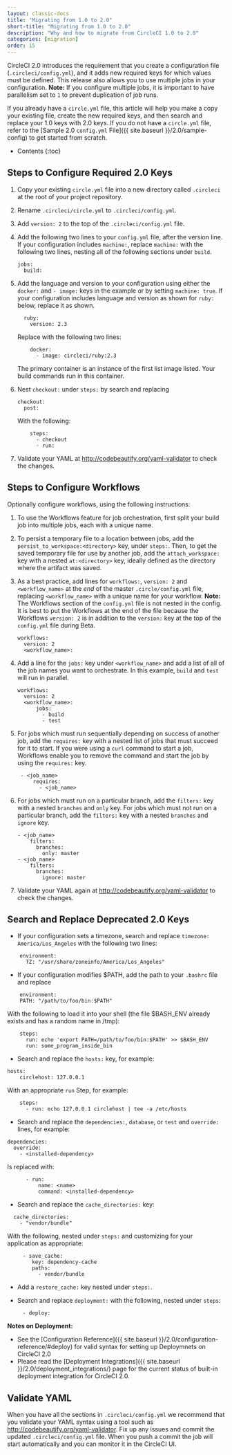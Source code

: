 ```yaml
---
layout: classic-docs
title: "Migrating from 1.0 to 2.0"
short-title: "Migrating from 1.0 to 2.0"
description: "Why and how to migrate from CircleCI 1.0 to 2.0"
categories: [migration]
order: 15
---
```


CircleCI 2.0 introduces the requirement that you create a configuration file (`.circleci/config.yml`), and it adds new required keys for which values must be defined. This release also allows you to use multiple jobs in your configuration. **Note:** If you configure multiple jobs, it is important to have parallelism set to `1` to prevent duplication of job runs.

If you already have a `circle.yml` file, this article will help you make a copy your existing file, create the new required keys, and then search and replace your 1.0 keys with 2.0 keys. If you do not have a `circle.yml` file, refer to the [Sample 2.0 `config.yml` File]({{ site.baseurl }}/2.0/sample-config) to get started from scratch.

* Contents
{:toc}

## Steps to Configure Required 2.0 Keys

1. Copy your existing `circle.yml` file into a new directory called `.circleci` at the root of your project repository.

2. Rename `.circleci/circle.yml` to `.circleci/config.yml`.

3. Add `version: 2` to the top of the `.circleci/config.yml` file.

4. Add the following two lines to your `config.yml` file, after the version line. If your configuration includes `machine:`, replace `machine:` with the following two lines, nesting all of the following sections under `build`.
     ```
     jobs:
       build:
     ```
5. Add the language and version to your configuration using either the `docker:` and `- image:` keys in the example or by setting `machine: true`. If your configuration includes language and version as shown for `ruby:` below, replace it as shown.
     ```
       ruby:
         version: 2.3
     ```
     Replace with the following two lines:
     ```
         docker:
           - image: circleci/ruby:2.3
     ```
     The primary container is an instance of the first list image listed. Your build commands run in this container.
6. Nest `checkout:` under `steps:` by search and replacing
     ```
     checkout:
       post:
     ```
     With the following:
     ```
         steps:
           - checkout
           - run:
     ```
7. Validate your YAML at <http://codebeautify.org/yaml-validator> to check the changes. 

## Steps to Configure Workflows

Optionally configure workflows, using the following instructions:

1. To use the Workflows feature for job orchestration, first split your build job into multiple jobs, each with a unique name.

2. To persist a temporary file to a location between jobs, add the `persist_to_workspace:<directory>` key, under `steps:`. Then, to get the saved temporary file for use by another job, add the `attach_workspace:` key with a nested `at:<directory>` key, ideally defined as the directory where the artifact was saved.
 
3. As a best practice, add lines for `workflows:`, `version: 2` and `<workflow_name>` at the *end* of the master `.circle/config.yml` file, replacing `<workflow_name>` with a unique name for your workflow. **Note:** The Workflows section of the `config.yml` file is not nested in the config. It is best to put the Workflows at the end of the file because the Workflows `version: 2` is in addition to the `version:` key at the top of the `config.yml` file during Beta.  
     ```
     workflows:
       version: 2
       <workflow_name>:
     ```  
4. Add a line for the `jobs:` key under `<workflow_name>` and add a list of all of the job names you want to orchestrate. In this example, `build` and `test` will run in parallel.
 
     ```
     workflows:
       version: 2
       <workflow_name>:
           jobs:
             - build
             - test
     ```  
5. For jobs which must run sequentially depending on success of another job, add the `requires:` key with a nested list of jobs that must succeed for it to start. If you were using a `curl` command to start a job, Workflows enable you to remove the command and start the job by using the `requires:` key.
 
     ```
      - <job_name>
          requires:
            - <job_name>
     ```
6. For jobs which must run on a particular branch, add the `filters:` key with a nested `branches` and `only` key. For jobs which must not run on a particular branch, add the `filters:` key with a nested `branches` and `ignore` key.
 
     ```
     - <job_name>
         filters:
           branches:
             only: master
     - <job_name>
         filters:
           branches:
             ignore: master
     ```     
7. Validate your YAML again at <http://codebeautify.org/yaml-validator> to check the changes.

## Search and Replace Deprecated 2.0 Keys

- If your configuration sets a timezone, search and replace `timezone: America/Los_Angeles` with the following two lines:

```
    environment:
      TZ: "/usr/share/zoneinfo/America/Los_Angeles"
```

- If your configuration modifies $PATH, add the path to your `.bashrc` file and replace 

```
    environment:
    PATH: "/path/to/foo/bin:$PATH"
```

With the following to load it into your shell (the file $BASH_ENV already exists and has a random name in /tmp):

```
    steps:
      run: echo 'export PATH=/path/to/foo/bin:$PATH' >> $BASH_ENV 
      run: some_program_inside_bin
```

- Search and replace the `hosts:` key, for example:

```  
hosts:
    circlehost: 127.0.0.1
```

With an appropriate `run` Step, for example:

```
    steps:
      - run: echo 127.0.0.1 circlehost | tee -a /etc/hosts
```


- Search and replace the `dependencies:`, `database`, or `test` and `override:` lines, for example:

```
dependencies:
  override:
    - <installed-dependency>
```

Is replaced with:

```
      - run:
          name: <name>
          command: <installed-dependency>
```

- Search and replace the `cache_directories:` key:

```
  cache_directories:
    - "vendor/bundle"
```

With the following, nested under `steps:` and customizing for your application as appropriate:

```
     - save_cache:
        key: dependency-cache
        paths:
          - vendor/bundle
```

- Add a `restore_cache:` key nested under `steps:`.

- Search and replace `deployment:` with the following, nested under `steps`:

```
     - deploy:
```

**Notes on Deployment:**

- See the [Configuration Reference]({{ site.baseurl }}/2.0/configuration-reference/#deploy) for valid syntax for setting up Deploymnets on CircleCI 2.0
- Please read the [Deployment Integrations]({{ site.baseurl }}/2.0/deployment_integrations/) page for the current status of built-in deployment integration for CircleCI 2.0.

## Validate YAML

When you have all the sections in `.circleci/config.yml` we recommend that you validate your YAML syntax using a tool such as <http://codebeautify.org/yaml-validator>. Fix up any issues and commit the updated `.circleci/config.yml` file. When you push a commit the job will start automatically and you can monitor it in the CircleCI UI.
